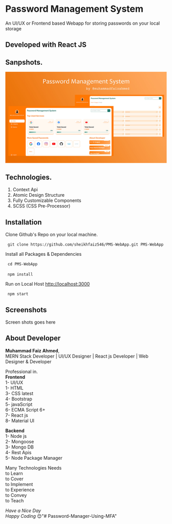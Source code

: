 
# Password Management System

An UI/UX or Frontend based Webapp for storing passwords on your local storage


## Developed with React JS  
## Sanpshots.
![thumbnail](./public/Assets/Images/thumbnail.jpg)

## Technologies.

1. Context Api 
2. Atomic Design Structure
3. Fully Customizable Components
4. SCSS (CSS Pre-Processor)

## Installation

Clone Github's Repo on your local machine.

```
 git clone https://github.com/sheikhfaiz546/PMS-WebApp.git PMS-WebApp 
```
Install all Packages & Dependencies
```
 cd PMS-WebApp 
 
 npm install
```
Run on Local Host [http://localhost:3000](http://localhost:3000)
```
 npm start
```

## Screenshots 

Screen shots goes here

## About Developer

**Muhammad Faiz Ahmed**,\
MERN Stack Developer | UI/UX Designer |
React js Developer | Web Designer & Developer 


Professional in.\
**Frontend**\
1- UI/UX\
1- HTML\
3- CSS latest\
4- Bootstrap\
5- javaScript\
6- ECMA Script 6+\
7- React js\
8- Material UI

**Backend**\
1- Node js\
2- Mongoose\
3- Mongo DB\
4- Rest Apis\
5- Node Package Manager

Many Technologies Needs \
to Learn\
to Cover\
to Implement\
to Experience\
to Convey\
to Teach

*Have a Nice Day\
Happy Coding* 😊"# Password-Manager-Using-MFA" 
